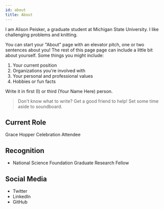 ```yaml
---
id: about
title: About
---
```


I am Alison Peisker, a graduate student at Michigan State University.
I like challenging problems and knitting.

You can start your "About" page with an elevator pitch, one or two
sentences about you! The rest of this page page can
include a little bit about yourself. Some things you
might include:

1. Your current position
1. Organizations you're involved with
1. Your personal and professional values
1. Hobbies or fun facts

Write it in first (I) or third (Your Name Here) person.

> Don't know what to write? Get a good friend to help! Set some time aside to soundboard.

## Current Role

Grace Hopper Celebration Attendee

## Recognition

- National Science Foundation Graduate Research Fellow

## Social Media

- Twitter
- LinkedIn
- GitHub
